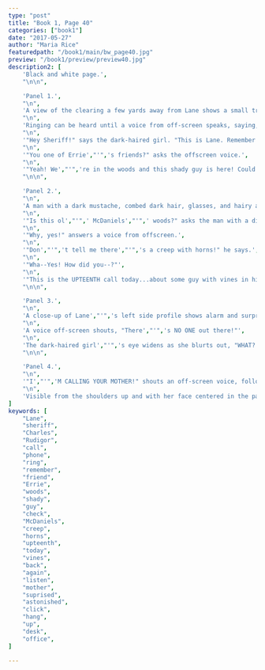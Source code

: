 ```yaml
---
type: "post"
title: "Book 1, Page 40"
categories: ["book1"]
date: "2017-05-27"
author: "Maria Rice"
featuredpath: "/book1/main/bw_page40.jpg"
preview: "/book1/preview/preview40.jpg"
description2: [
    'Black and white page.',
    "\n\n",

    'Panel 1.',
    "\n",
    'A view of the clearing a few yards away from Lane shows a small tree growing in the foreground, partially obstructing Lane',"'",'s otherwise fully visible figure. She holds her phone up to her right ear and rests her left hand on her hip. In the background, Errie',"'",'s silhouette runs toward a smaller silhouette at the end of the clearing.',
    "\n",
    'Ringing can be heard until a voice from off-screen speaks, saying, "Sheriff speaking."',
    "\n",
    '"Hey Sheriff!" says the dark-haired girl. "This is Lane. Remember me?"',
    "\n",
    '"You one of Errie',"'",'s friends?" asks the offscreen voice.',
    "\n",
    '"Yeah! We',"'",'re in the woods and this shady guy is here! Could you come and check him out?"',
    "\n\n",

    'Panel 2.',
    "\n",
    'A man with a dark mustache, combed dark hair, glasses, and hairy arms sits behind a desk. The name "CHARLES A. RUDIGOR" is clearly visible on the name plate in the foreground. Behind it, the man rests his left hand on a stack of papers and a pen can be seen in its grasp. Sticky notes litter the surface of the desk, one even sticking to the back of the man',"'",'s left arm. He holds a phone receiver to his right ear and the phone cord hangs from the bottom of it, disappearing off the left side of the panel. He wears a collared, button-up shirt with a badge attached above his left front pocket. The image of a tree and some words above it are all that can be seen on the badge.',
    "\n",
    '"Is this ol',"'",' McDaniels',"'",' woods?" asks the man with a disgruntled look on his mustached face.',
    "\n",
    '"Why, yes!" answers a voice from offscreen.',
    "\n",
    '"Don',"'",'t tell me there',"'",'s a creep with horns!" he says.',
    "\n",
    '"Wha--Yes! How did you--?"',
    "\n",
    '"This is the UPTEENTH call today...about some guy with vines in his back! You think I',"'",'m going to come out there AGAIN?"',
    "\n\n",

    'Panel 3.',
    "\n",
    'A close-up of Lane',"'",'s left side profile shows alarm and surprise covering her face. Her back straightens.',
    "\n",
    'A voice off-screen shouts, "There',"'",'s NO ONE out there!"',
    "\n",
    'The dark-haired girl',"'",'s eye widens as she blurts out, "WHAT? NO! Please listen to me--!"',
    "\n\n",

    'Panel 4.',
    "\n",
    '"I',"'",'M CALLING YOUR MOTHER!" shouts an off-screen voice, followed by a click.',
    "\n",
    'Visible from the shoulders up and with her face centered in the panel, Lane stares into space with her mouth gaping open, her phone tilting slightly away from her face. ',
]
keywords: [
    "Lane",
    "sheriff",
    "Charles",
    "Rudigor",
    "call",
    "phone",
    "ring",
    "remember",
    "friend",
    "Errie",
    "woods",
    "shady",
    "guy",
    "check",
    "McDaniels",
    "creep",
    "horns",
    "upteenth",
    "today",
    "vines",
    "back",
    "again",
    "listen",
    "mother",
    "suprised",
    "astonished",
    "click",
    "hang",
    "up",
    "desk",
    "office",
]

---
```

